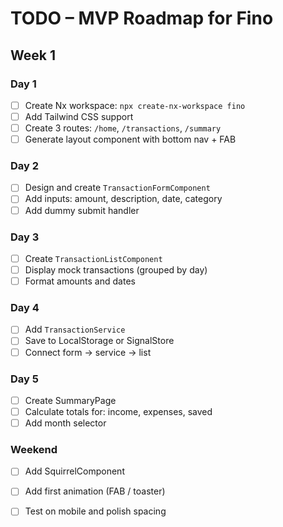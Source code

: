 # TODO – MVP Roadmap for Fino

## Week 1

### Day 1
- [ ] Create Nx workspace: `npx create-nx-workspace fino`
- [ ] Add Tailwind CSS support
- [ ] Create 3 routes: `/home`, `/transactions`, `/summary`
- [ ] Generate layout component with bottom nav + FAB

### Day 2
- [ ] Design and create `TransactionFormComponent`
- [ ] Add inputs: amount, description, date, category
- [ ] Add dummy submit handler

### Day 3
- [ ] Create `TransactionListComponent`
- [ ] Display mock transactions (grouped by day)
- [ ] Format amounts and dates

### Day 4
- [ ] Add `TransactionService`
- [ ] Save to LocalStorage or SignalStore
- [ ] Connect form → service → list

### Day 5
- [ ] Create SummaryPage
- [ ] Calculate totals for: income, expenses, saved
- [ ] Add month selector

### Weekend
- [ ] Add SquirrelComponent
- [ ] Add first animation (FAB / toaster)
- [ ] Test on mobile and polish spacing

